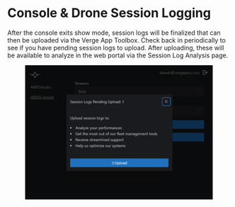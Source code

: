 # Console & Drone Session Logging

After the console exits show mode, session logs will be finalized that can then be uploaded via the Verge App Toolbox. Check back in periodically to see if you have pending session logs to upload. After uploading, these will be available to analyze in the web portal via the Session Log Analysis page.

<figure><img src="../../.gitbook/assets/image (3).png" alt=""><figcaption></figcaption></figure>

